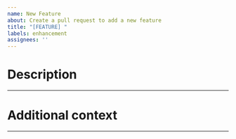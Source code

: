 ```yaml
---
name: New Feature
about: Create a pull request to add a new feature
title: "[FEATURE] "
labels: enhancement
assignees: ''
---
```


<!--A clear and concise description of the new feature.-->
# Description



---
<!--Add any other context or screenshots related to the pull request.-->
# Additional context



---